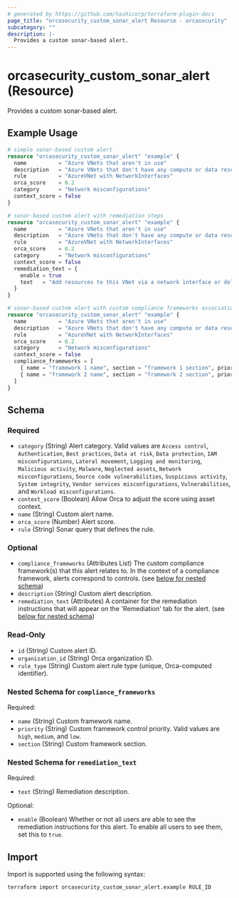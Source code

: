 ```yaml
---
# generated by https://github.com/hashicorp/terraform-plugin-docs
page_title: "orcasecurity_custom_sonar_alert Resource - orcasecurity"
subcategory: ""
description: |-
  Provides a custom sonar-based alert.
---
```


# orcasecurity_custom_sonar_alert (Resource)

Provides a custom sonar-based alert.

## Example Usage

```terraform
# simple sonar-based custom alert
resource "orcasecurity_custom_sonar_alert" "example" {
  name          = "Azure VNets that aren't in use"
  description   = "Azure VNets that don't have any compute or data resources attached to them via NICs."
  rule          = "AzureVNet with NetworkInterfaces"
  orca_score    = 6.2
  category      = "Network misconfigurations"
  context_score = false
}

# sonar-based custom alert with remediation steps
resource "orcasecurity_custom_sonar_alert" "example" {
  name          = "Azure VNets that aren't in use"
  description   = "Azure VNets that don't have any compute or data resources attached to them via NICs."
  rule          = "AzureVNet with NetworkInterfaces"
  orca_score    = 6.2
  category      = "Network misconfigurations"
  context_score = false
  remediation_text = {
    enable = true
    text   = "Add resources to this VNet via a network interface or delete this VNet."
  }
}

# sonar-based custom alert with custom compliance frameworks associations
resource "orcasecurity_custom_sonar_alert" "example" {
  name          = "Azure VNets that aren't in use"
  description   = "Azure VNets that don't have any compute or data resources attached to them via NICs."
  rule          = "AzureVNet with NetworkInterfaces"
  orca_score    = 6.2
  category      = "Network misconfigurations"
  context_score = false
  compliance_frameworks = [
    { name = "framework 1 name", section = "framework 1 section", priority = "low" },
    { name = "framework 2 name", section = "framework 2 section", priority = "medium" }
  ]
}
```

<!-- schema generated by tfplugindocs -->
## Schema

### Required

- `category` (String) Alert category. Valid values are `Access control`, `Authentication`, `Best practices`, `Data at risk`, `Data protection`, `IAM misconfigurations`, `Lateral movement`, `Logging and monitoring`, `Malicious activity`, `Malware`, `Neglected assets`, `Network misconfigurations`, `Source code vulnerabilities`, `Suspicious activity`, `System integrity`, `Vendor services misconfigurations`, `Vulnerabilities`, and `Workload misconfigurations`.
- `context_score` (Boolean) Allow Orca to adjust the score using asset context.
- `name` (String) Custom alert name.
- `orca_score` (Number) Alert score.
- `rule` (String) Sonar query that defines the rule.

### Optional

- `compliance_frameworks` (Attributes List) The custom compliance framework(s) that this alert relates to. In the context of a compliance framework, alerts correspond to controls. (see [below for nested schema](#nestedatt--compliance_frameworks))
- `description` (String) Custom alert description.
- `remediation_text` (Attributes) A container for the remediation instructions that will appear on the 'Remediation' tab for the alert. (see [below for nested schema](#nestedatt--remediation_text))

### Read-Only

- `id` (String) Custom alert ID.
- `organization_id` (String) Orca organization ID.
- `rule_type` (String) Custom alert rule type (unique, Orca-computed identifier).

<a id="nestedatt--compliance_frameworks"></a>
### Nested Schema for `compliance_frameworks`

Required:

- `name` (String) Custom framework name.
- `priority` (String) Custom framework control priority. Valid values are `high`, `medium`, and `low`.
- `section` (String) Custom framework section.


<a id="nestedatt--remediation_text"></a>
### Nested Schema for `remediation_text`

Required:

- `text` (String) Remediation description.

Optional:

- `enable` (Boolean) Whether or not all users are able to see the remediation instructions for this alert. To enable all users to see them, set this to `true`.

## Import

Import is supported using the following syntax:

```shell
terraform import orcasecurity_custom_sonar_alert.example RULE_ID
```
